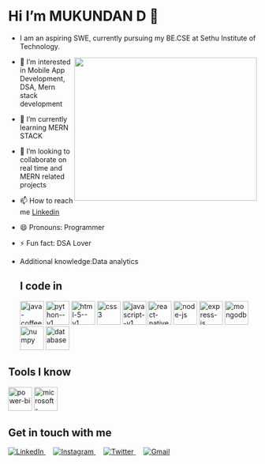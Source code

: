 # Hi I’m MUKUNDAN D 👋
- I am an aspiring SWE, currently pursuing my BE.CSE at Sethu Institute of Technology.

<img align="right" width="370" height="290" src="https://cdn.dribbble.com/users/2131993/screenshots/4948736/thoughtworks-gif_dribbble.gif">





- 👀 I’m interested in Mobile App Development, DSA, Mern stack development
- 🌱 I’m currently learning MERN STACK
- 💞️ I’m looking to collaborate on real time and MERN related projects
- 📫 How to reach me [Linkedin](https://www.linkedin.com/in/mukundan-d/)
- 😄 Pronouns: Programmer
- ⚡ Fun fact: DSA Lover
- Additional knowledge:Data analytics

  ## I code in

  <img width="48" height="48" src="https://img.icons8.com/color/48/java-coffee-cup-logo--v1.png" alt="java-coffee-cup-logo--v1"/>  <img width="48" height="48" src="https://img.icons8.com/color/48/python--v1.png" alt="python--v1"/>  <img width="48" height="48" src="https://img.icons8.com/color/48/html-5--v1.png" alt="html-5--v1"/> 
 <img width="48" height="48" src="https://img.icons8.com/stickers/100/css3.png" alt="css3"/>  <img width="48" height="48" src="https://img.icons8.com/color/48/javascript--v1.png" alt="javascript--v1"/>  <img width="48" height="48" src="https://img.icons8.com/cute-clipart/64/react-native.png" alt="react-native"/>  <img width="48" height="48" src="https://img.icons8.com/fluency/48/node-js.png" alt="node-js"/>  <img width="48" height="48" src="https://img.icons8.com/nolan/64/express-js.png" alt="express-js"/>  <img width="48" height="48" src="https://img.icons8.com/color/48/mongodb.png" alt="mongodb"/>  <img width="48" height="48" src="https://img.icons8.com/color/48/numpy.png" alt="numpy"/>  <img width="48" height="48" src="https://img.icons8.com/ios-filled/50/database.png" alt="database"/>

## Tools I know

<img width="48" height="48" src="https://img.icons8.com/color/48/power-bi.png" alt="power-bi"/>  <img width="48" height="48" src="https://img.icons8.com/color/48/microsoft-excel-2019--v1.png" alt="microsoft-excel-2019--v1"/>


## Get in touch with me


<a href="https://www.linkedin.com/in/mukundan-d" target="_blank">
  <img src="https://img.shields.io/badge/LinkedIn-%230077B5.svg?style=for-the-badge&logo=linkedin&logoColor=white" alt="LinkedIn" /> 
</a>
&nbsp;&nbsp;&nbsp;
<a href="https://www.instagram.com/__mukundan__" target="_blank">
  <img src="https://img.shields.io/badge/Instagram-%23E4405F.svg?style=for-the-badge&logo=instagram&logoColor=white" alt="Instagram" />
</a>
&nbsp;&nbsp;&nbsp;
<a href="https://twitter.com/Mukundan_13" target="_blank">
  <img src="https://img.shields.io/badge/Twitter-%231DA1F2.svg?style=for-the-badge&logo=twitter&logoColor=white" alt="Twitter" />
</a>
&nbsp;&nbsp;&nbsp;
<a href="mailto:mukundanproff@gmail.com" target="_blank">
  <img src="https://img.shields.io/badge/Gmail-D14836?style=for-the-badge&logo=gmail&logoColor=white" alt="Gmail" />
</a>



<!---
mukundan-13/mukundan-13 is a ✨ special ✨ repository because its `README.md` (this file) appears on your GitHub profile.
You can click the Preview link to take a look at your changes.
--->
